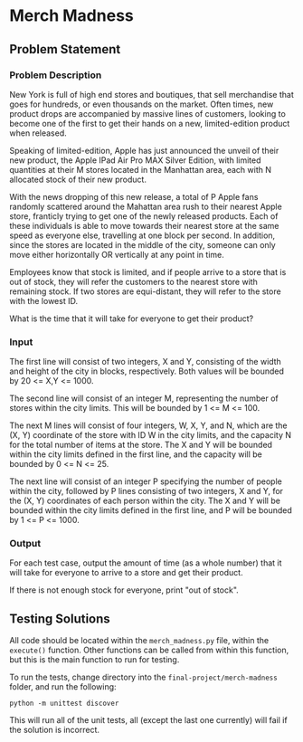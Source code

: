 # Merch Madness

## Problem Statement

### Problem Description

New York is full of high end stores and boutiques, that sell merchandise that goes for hundreds, or even thousands on the market. Often times, new product drops are accompanied by massive lines of customers, looking to become one of the first to get their hands on a new, limited-edition product when released.

Speaking of limited-edition, Apple has just announced the unveil of their new product, the Apple IPad Air Pro MAX Silver Edition, with limited quantities at their M stores located in the Manhattan area, each with N allocated stock of their new product.

With the news dropping of this new release, a total of P Apple fans randomly scattered around the Mahattan area rush to their nearest Apple store, franticly trying to get one of the newly released products. Each of these individuals is able to move towards their nearest store at the same speed as everyone else, travelling at one block per second. In addition, since the stores are located in the middle of the city, someone can only move either horizontally OR vertically at any point in time.

Employees know that stock is limited, and if people arrive to a store that is out of stock, they will refer the customers to the nearest store with remaining stock. If two stores are equi-distant, they will refer to the store with the lowest ID.

What is the time that it will take for everyone to get their product? 

### Input

The first line will consist of two integers, X and Y, consisting of the width and height of the city in blocks, respectively. Both values will be bounded by 20 <= X,Y <= 1000.

The second line will consist of an integer M, representing the number of stores within the city limits. This will be bounded by 1 <= M <= 100.

The next M lines will consist of four integers, W, X, Y, and N, which are the (X, Y) coordinate of the store with ID W in the city limits, and the capacity N for the total number of items at the store. The X and Y will be bounded within the city limits defined in the first line, and the capacity will be bounded by 0 <= N <= 25.

The next line will consist of an integer P specifying the number of people within the city, followed by P lines consisting of two integers, X and Y, for the (X, Y) coordinates of each person within the city. The X and Y will be bounded within the city limits defined in the first line, and P will be bounded by 1 <= P <= 1000.

### Output

For each test case, output the amount of time (as a whole number) that it will take for everyone to arrive to a store and get their product. 

If there is not enough stock for everyone, print "out of stock". 


## Testing Solutions
All code should be located within the `merch_madness.py` file, within the `execute()` function. Other functions can be called from within this function, but this is the main function to run for testing.

To run the tests, change directory into the `final-project/merch-madness` folder, and run the following:

```
python -m unittest discover
```

This will run all of the unit tests, all (except the last one currently) will fail if the solution is incorrect.